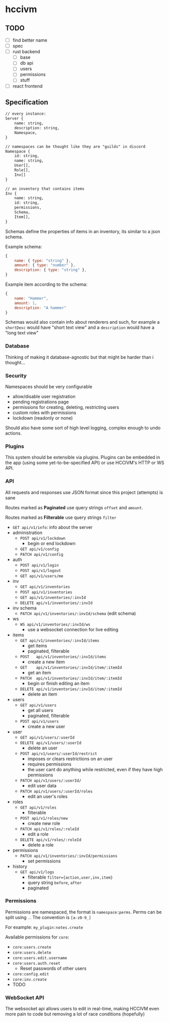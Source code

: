 # hccivm

## TODO

- [ ] find better name
- [ ] spec
- [ ] rust backend
  - [ ] base
  - [ ] db api
  - [ ] users
  - [ ] permissions
  - [ ] stuff
- [ ] react frontend

## Specification

```md
// every instance:
Server {
    name: string,
    description: string,
    Namespace,
}

// namespaces can be thought like they are "guilds" in discord
Namespace {
    id: string,
    name: string,
    User[],
    Role[],
    Inv[]
}

// an inventory that contains items
Inv {
    name: string,
    id: string,
    permissions,
    Schema,
    Item[],
}
```

Schemas define the properties of items in an inventory, its similar to a json schema.

Example schema:

```js
{
    name: { type: "string" },
    amount: { type: "number" },
    description: { type: "string" },
}
```

Example item according to the schema:

```js
{
    name: "Hammer",
    amount: 1,
    description: "A hammer"
}
```

Schemas would also contain info about renderers and such, for example a `shortDesc` would have "short text view" and a `description` would have a "long text view"

### Database

Thinking of making it database-agnostic but that might be harder than i thought...

### Security

Namespaces should be very configurable

- allow/disable user registration
- pending registrations page
- permissions for creating, deleting, restricting users
- custom roles with permissions
- lockdown (readonly or none)

Should also have some sort of high level logging, complex enough to undo actions.

### Plugins

This system should be extensible via plugins. Plugins can be embedded in the app (using some yet-to-be-specified API) or use HCCIVM's HTTP or WS API.

### API

All requests and responses use JSON format since this project (attempts) is sane

Routes marked as **Paginated** use query strings `offset` and `amount`.

Routes marked as **Filterable** use query strings `filter`

- `GET api/v1/info`: info about the server
- administration
  - `POST api/v1/lockdown`
    - begin or end lockdown
  - `GET api/v1/config`
  - `PATCH api/v1/config`
- auth
  - `POST api/v1/login`
  - `POST api/v1/logout`
  - `GET api/v1/users/me`
- inv
  - `GET api/v1/inventories`
  - `POST api/v1/inventories`
  - `GET api/v1/inventories/:invId`
  - `DELETE api/v1/inventories/:invId`
- inv schema
  - `PATCH api/v1/inventories/:invId/schema` (edit schema)
- ws
  - `WS api/v1/inventories/:invId/ws`
    - use a websocket connection for live editing
- items
  - `GET api/v1/inventories/:invId/items`
    - get items
    - paginated, filterable
  - `POST   api/v1/inventories/:invId/items`
    - create a new item
  - `GET    api/v1/inventories/:invId/item/:itemId`
    - get an item
  - `PATCH  api/v1/inventories/:invId/item/:itemId`
    - begin or finish editing an item
  - `DELETE api/v1/inventories/:invId/item/:itemId`
    - delete an item
- users
  - `GET api/v1/users`
    - get all users
    - paginated, filterable
  - `POST api/v1/users`
    - create a new user
- user
  - `GET api/v1/users/:userId`
  - `DELETE api/v1/users/:userId`
    - delete an user
  - `POST api/v1/users/:userId/restrict`
    - imposes or clears restrictions on an user
    - requires permissions
    - the user cant do anything while restricted, even if they have high permissions
  - `PATCH api/v1/users/:userId/`
    - edit user data
  - `PATCH api/v1/users/:userId/roles`
    - edit an user's roles
- roles
  - `GET api/v1/roles`
    - filterable
  - `POST api/v1/roles/new`
    - create new role
  - `PATCH api/v1/roles/:roleId`
    - edit a role
  - `DELETE api/v1/roles/:roleId`
    - delete a role
- permissions
  - `PATCH api/v1/inventories/:invId/permissions`
    - set permissions
- history
  - `GET api/v1/logs`
    - filterable `filter={action,user,inv,item}`
    - query string `before`, `after`
    - paginated

### Permissions

Permissions are namespaced, the format is `namespace:perms`. Perms can be split using `.`. The convention is `[a-z0-9_]`

For example: `my_plugin:notes.create`

Available permissions for `core`:

- `core:users.create`
- `core:users.delete`
- `core:users.edit.username`
- `core:users.auth.reset`
  - Reset passwords of other users
- `core:config.edit`
- `core:inv.create`
- TODO

### WebSocket API

The websocket api allows users to edit in real-time, making HCCIVM even more pain to code but removing a lot of race conditions (hopefully)

